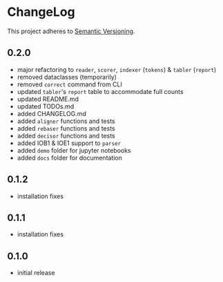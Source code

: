 # ChangeLog

This project adheres to [Semantic Versioning](https://semver.org/).

## 0.2.0
- major refactoring to `reader`, `scorer`, `indexer` (`tokens`) & `tabler` (`report`)
- removed dataclasses (temporarily)
- removed `correct` command from CLI
- updated `tabler`'s `report` table to accommodate full counts
- updated README.md
- updated TODOs.md
- added CHANGELOG.md
- added `aligner` functions and tests
- added `rebaser` functions and tests
- added `decisor` functions and tests
- added IOB1 & IOE1 support to `parser`
- added `demo` folder for jupyter notebooks
- added `docs` folder for documentation


## 0.1.2

- installation fixes

## 0.1.1

- installation fixes

## 0.1.0

- initial release